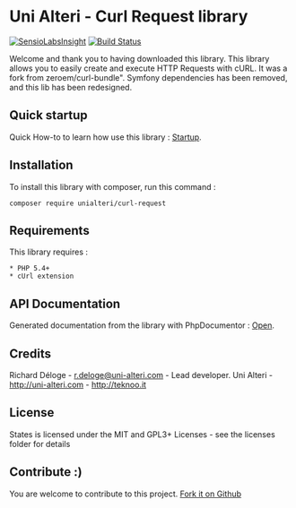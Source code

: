 Uni Alteri - Curl Request library
=================================

[![SensioLabsInsight](https://insight.sensiolabs.com/projects/2a14b3eb-a649-43a4-9d6a-7dd5aef8d02b/mini.png)](https://insight.sensiolabs.com/projects/2a14b3eb-a649-43a4-9d6a-7dd5aef8d02b) [![Build Status](https://travis-ci.org/UniAlteri/curl-request.svg?branch=master)](https://travis-ci.org/UniAlteri/curl-request)

Welcome and thank you to having downloaded this library. This library allows you to easily create and execute HTTP Requests with cURL. 
It was a fork from zeroem/curl-bundle". Symfony dependencies has been removed, and this lib has been redesigned.

Quick startup
-------------
Quick How-to to learn how use this library : [Startup](docs/quick-startup.md).

Installation
------------
To install this library with composer, run this command :

    composer require unialteri/curl-request

Requirements
------------
This library requires :

    * PHP 5.4+
    * cUrl extension

API Documentation
-----------------
Generated documentation from the library with PhpDocumentor : [Open](https://cdn.rawgit.com/UniAlteri/curl-request/master/docs/api/index.html).

Credits
-------
Richard Déloge - <r.deloge@uni-alteri.com> - Lead developer.
Uni Alteri - <http://uni-alteri.com> - <http://teknoo.it>

License
-------
States is licensed under the MIT and GPL3+ Licenses - see the licenses folder for details

Contribute :)
-------------

You are welcome to contribute to this project. [Fork it on Github](CONTRIBUTING.md)
